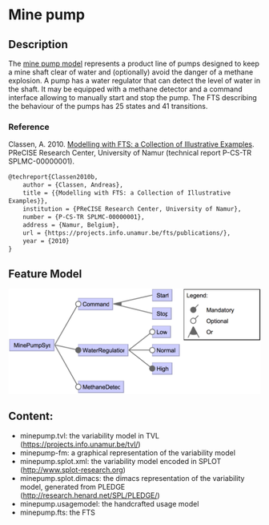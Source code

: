 
# Mine pump


## Description

The [mine pump model](https://projects.info.unamur.be/fts/) represents a product line of pumps designed to keep a mine shaft clear of water and (optionally) avoid the danger of a methane explosion. A pump has a water regulator that can detect the level of water in the shaft. It may be equipped with a methane detector and a command interface allowing to manually start and stop the pump. The FTS describing the behaviour of the pumps has 25 states and 41 transitions. 


### Reference

Classen, A. 2010. [Modelling with FTS: a Collection of Illustrative Examples](https://projects.info.unamur.be/fts/). PReCISE Research Center, University of Namur (technical report P-CS-TR SPLMC-00000001).

```TeX
@techreport{Classen2010b,
	author = {Classen, Andreas},
	title = {{Modelling with FTS: a Collection of Illustrative Examples}},
	institution = {PReCISE Research Center, University of Namur},
	number = {P-CS-TR SPLMC-00000001},
	address = {Namur, Belgium},
	url = {https://projects.info.unamur.be/fts/publications/},
	year = {2010}
}
```

## Feature Model

![Mine pump Feature Model](minepump-fm.png)

## Content:

- minepump.tvl: the variability model in TVL (https://projects.info.unamur.be/tvl/)
- minepump-fm: a graphical representation of the variability model
- minepump.splot.xml: the variability model encoded in SPLOT (http://www.splot-research.org)
- minepump.splot.dimacs: the dimacs representation of the variability model, generated from PLEDGE (http://research.henard.net/SPL/PLEDGE/)
- minepump.usagemodel: the handcrafted usage model
- minepump.fts: the FTS
